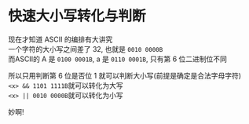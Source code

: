 
# 快速大小写转化与判断

现在才知道 ASCII 的编排有大讲究  
一个字符的大小写之间差了 32, 也就是 ```0010 0000B```  
而ASCII的 A 是 ```0100 0001B```, a 是 ```0110 0001B```, 只有第 6 位二进制位不同  

所以只用判断第 6 位是否位 1 就可以判断大小写(前提是确定是合法字母字符)  
```<x> && 1101 1111B```就可以转化为大写  
```<x> || 0010 0000B```就可以转化为小写

妙啊!